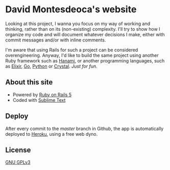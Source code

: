 # David Montesdeoca's website

Looking at this project, I wanna you focus on my way of working and thinking, rather than on its (non-existing) complexity. I'll try to show how I organize my code and will document whatever decisions I make, either with commit messages and/or with inline comments.

I'm aware that using Rails for such a project can be considered overengineering. Anyway, I'd like to build the same project using another Ruby framework such as [Hanami](http://hanamirb.org/), or another programming languages, such as [Elixir](http://elixir-lang.org/), [Go](https://golang.org/), [Python](https://www.python.org/) or [Crystal](https://crystal-lang.org/). *Just for fun*.

## About this site

* Powered by [Ruby on Rails 5](http://rubyonrails.org/)
* Coded with [Sublime Text](https://www.sublimetext.com/)

## Deploy

After every commit to the *master* branch in Github, the app is automatically deployed to [Heroku](https://www.heroku.com/), using a free web dyno.

## License

[GNU GPLv3](http://choosealicense.com/licenses/gpl-3.0/)